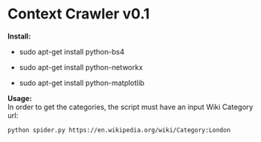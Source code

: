 Context Crawler v0.1
==============

**Install:**

- sudo apt-get install python-bs4

- sudo apt-get install python-networkx

- sudo apt-get install python-matplotlib


**Usage:**   
	In order to get the categories, the script must have an input Wiki Category url:

	python spider.py https://en.wikipedia.org/wiki/Category:London